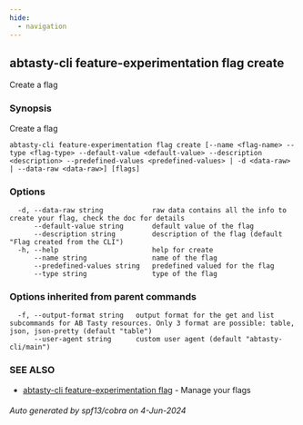```yaml
---
hide:
  - navigation
---
```

## abtasty-cli feature-experimentation flag create

Create a flag

### Synopsis

Create a flag

```
abtasty-cli feature-experimentation flag create [--name <flag-name> --type <flag-type> --default-value <default-value> --description <description> --predefined-values <predefined-values> | -d <data-raw> | --data-raw <data-raw>] [flags]
```

### Options

```
  -d, --data-raw string            raw data contains all the info to create your flag, check the doc for details
      --default-value string       default value of the flag
      --description string         description of the flag (default "Flag created from the CLI")
  -h, --help                       help for create
      --name string                name of the flag
      --predefined-values string   predefined valued for the flag
      --type string                type of the flag
```

### Options inherited from parent commands

```
  -f, --output-format string   output format for the get and list subcommands for AB Tasty resources. Only 3 format are possible: table, json, json-pretty (default "table")
      --user-agent string      custom user agent (default "abtasty-cli/main")
```

### SEE ALSO

* [abtasty-cli feature-experimentation flag](abtasty-cli_feature-experimentation_flag.md)	 - Manage your flags

###### Auto generated by spf13/cobra on 4-Jun-2024
